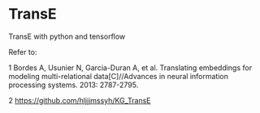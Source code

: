 # TransE

TransE with python and tensorflow

Refer to:

1 Bordes A, Usunier N, Garcia-Duran A, et al. Translating embeddings for modeling multi-relational data[C]//Advances in neural information processing systems. 2013: 2787-2795.

2 https://github.com/hljjjmssyh/KG_TransE
